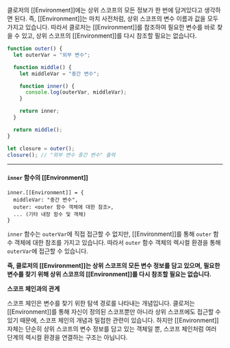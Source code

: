 클로저의 [[Environment]]에는 상위 스코프의 모든 정보가 한 번에 담겨있다고 생각하면 된다. 
즉, [[Environment]]는 마치 사전처럼, 상위 스코프의 변수 이름과 값을 모두 가지고 있습니다. 따라서 클로저는 [[Environment]]를 참조하여 필요한 변수를 바로 찾을 수 있고, 상위 스코프의 [[Environment]]를 다시 참조할 필요는 없습니다.

```javascript
function outer() {
  let outerVar = "외부 변수";

  function middle() {
    let middleVar = "중간 변수";

    function inner() {
      console.log(outerVar, middleVar);
    }

    return inner;
  }

  return middle();
}

let closure = outer();
closure(); // "외부 변수 중간 변수" 출력
```

------

####  `inner` 함수의 [[Environment]]

```
inner.[[Environment]] = {
  middleVar: "중간 변수",
  outer: <outer 함수 객체에 대한 참조>,
  ... (기타 내장 함수 및 객체)
}
```

`inner` 함수는 `outerVar`에 직접 접근할 수 없지만, [[Environment]]를 통해 `outer` 함수 객체에 대한 참조를 가지고 있습니다. 따라서 `outer` 함수 객체의 렉시컬 환경을 통해 `outerVar`에 접근할 수 있습니다. 

**즉, 클로저의 [[Environment]]는 상위 스코프의 모든 변수 정보를 담고 있으며, 필요한 변수를 찾기 위해 상위 스코프의 [[Environment]]를 다시 참조할 필요는 없습니다.**

**스코프 체인과의 관계**

스코프 체인은 변수를 찾기 위한 탐색 경로를 나타내는 개념입니다. 클로저는 [[Environment]]를 통해 자신이 정의된 스코프뿐만 아니라 상위 스코프에도 접근할 수 있기 때문에, 스코프 체인의 개념과 밀접한 관련이 있습니다. 하지만 [[Environment]] 자체는 단순히 상위 스코프의 변수 정보를 담고 있는 객체일 뿐, 스코프 체인처럼 여러 단계의 렉시컬 환경을 연결하는 구조는 아닙니다.
